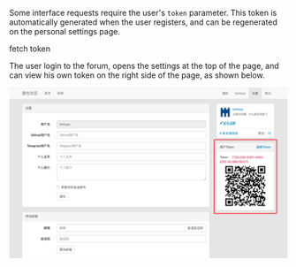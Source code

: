 Some interface requests require the user's `token` parameter. 
This token is automatically generated when the user registers, 
and can be regenerated on the personal settings page.

fetch token

The user login to the forum, opens the settings at the top of the page, 
and can view his own token on the right side of the page, as shown below.

![](../assets/QQ20190109-111822.png)
